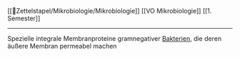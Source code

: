 [[📂Zettelstapel/Mikrobiologie/Mikrobiologie]] [[VO Mikrobiologie]] [[1. Semester]]

---

Spezielle integrale Membranproteine gramnegativer [Bakterien](Bakterien.md), die deren äußere Membran permeabel machen
